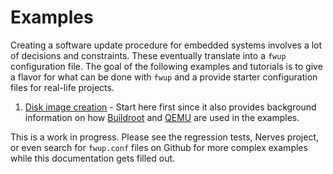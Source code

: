 ﻿# Examples

Creating a software update procedure for embedded systems involves a lot of
decisions and constraints. These eventually translate into a `fwup`
configuration file. The goal of the following examples and tutorials is to give
a flavor for what can be done with `fwup` and a provide starter configuration
files for real-life projects.

1. [Disk image creation][] - Start here first since it also provides background
   information on how [Buildroot][] and [QEMU][] are used in the examples.

This is a work in progress. Please see the regression tests, Nerves project, or
even search for `fwup.conf` files on Github for more complex examples while this
documentation gets filled out.

[Disk image creation]: examples_disk_image.md
[Buildroot]: http://buildroot.org/
[QEMU]: http://wiki.qemu.org/Main_Page
